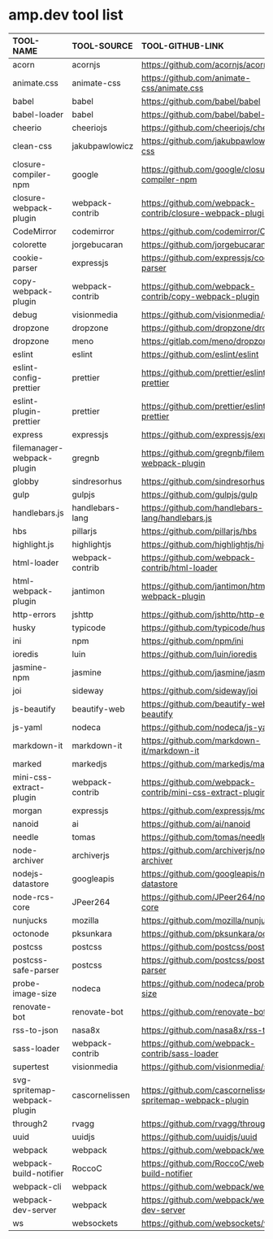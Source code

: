 # amp.dev tool list

|TOOL-NAME|TOOL-SOURCE|TOOL-GITHUB-LINK|
|:--------|:----------|:--------------|
|acorn|acornjs|https://github.com/acornjs/acorn|
|animate.css|animate-css|https://github.com/animate-css/animate.css|
|babel|babel|https://github.com/babel/babel|
|babel-loader|babel|https://github.com/babel/babel-loader|
|cheerio|cheeriojs|https://github.com/cheeriojs/cheerio|
|clean-css|jakubpawlowicz|https://github.com/jakubpawlowicz/clean-css|
|closure-compiler-npm|google|https://github.com/google/closure-compiler-npm|
|closure-webpack-plugin|webpack-contrib|https://github.com/webpack-contrib/closure-webpack-plugin|
|CodeMirror|codemirror|https://github.com/codemirror/CodeMirror|
|colorette|jorgebucaran|https://github.com/jorgebucaran/colorette|
|cookie-parser|expressjs|https://github.com/expressjs/cookie-parser|
|copy-webpack-plugin|webpack-contrib|https://github.com/webpack-contrib/copy-webpack-plugin|
|debug|visionmedia|https://github.com/visionmedia/debug|
|dropzone|dropzone|https://github.com/dropzone/dropzone|
|dropzone|meno|https://gitlab.com/meno/dropzone|
|eslint|eslint|https://github.com/eslint/eslint|
|eslint-config-prettier|prettier|https://github.com/prettier/eslint-config-prettier|
|eslint-plugin-prettier|prettier|https://github.com/prettier/eslint-plugin-prettier|
|express|expressjs|https://github.com/expressjs/express|
|filemanager-webpack-plugin|gregnb|https://github.com/gregnb/filemanager-webpack-plugin|
|globby|sindresorhus|https://github.com/sindresorhus/globby|
|gulp|gulpjs|https://github.com/gulpjs/gulp|
|handlebars.js|handlebars-lang|https://github.com/handlebars-lang/handlebars.js|
|hbs|pillarjs|https://github.com/pillarjs/hbs|
|highlight.js|highlightjs|https://github.com/highlightjs/highlight.js|
|html-loader|webpack-contrib|https://github.com/webpack-contrib/html-loader|
|html-webpack-plugin|jantimon|https://github.com/jantimon/html-webpack-plugin|
|http-errors|jshttp|https://github.com/jshttp/http-errors|
|husky|typicode|https://github.com/typicode/husky|
|ini|npm|https://github.com/npm/ini|
|ioredis|luin|https://github.com/luin/ioredis|
|jasmine-npm|jasmine|https://github.com/jasmine/jasmine-npm|
|joi|sideway|https://github.com/sideway/joi|
|js-beautify|beautify-web|https://github.com/beautify-web/js-beautify|
|js-yaml|nodeca|https://github.com/nodeca/js-yaml|
|markdown-it|markdown-it|https://github.com/markdown-it/markdown-it|
|marked|markedjs|https://github.com/markedjs/marked|
|mini-css-extract-plugin|webpack-contrib|https://github.com/webpack-contrib/mini-css-extract-plugin|
|morgan|expressjs|https://github.com/expressjs/morgan|
|nanoid|ai|https://github.com/ai/nanoid|
|needle|tomas|https://github.com/tomas/needle|
|node-archiver|archiverjs|https://github.com/archiverjs/node-archiver|
|nodejs-datastore|googleapis|https://github.com/googleapis/nodejs-datastore|
|node-rcs-core|JPeer264|https://github.com/JPeer264/node-rcs-core|
|nunjucks|mozilla|https://github.com/mozilla/nunjucks|
|octonode|pksunkara|https://github.com/pksunkara/octonode|
|postcss|postcss|https://github.com/postcss/postcss|
|postcss-safe-parser|postcss|https://github.com/postcss/postcss-safe-parser|
|probe-image-size|nodeca|https://github.com/nodeca/probe-image-size|
|renovate-bot|renovate-bot|https://github.com/renovate-bot|
|rss-to-json|nasa8x|https://github.com/nasa8x/rss-to-json|
|sass-loader|webpack-contrib|https://github.com/webpack-contrib/sass-loader|
|supertest|visionmedia|https://github.com/visionmedia/supertest|
|svg-spritemap-webpack-plugin|cascornelissen|https://github.com/cascornelissen/svg-spritemap-webpack-plugin|
|through2|rvagg|https://github.com/rvagg/through2|
|uuid|uuidjs|https://github.com/uuidjs/uuid|
|webpack|webpack|https://github.com/webpack/webpack|
|webpack-build-notifier|RoccoC|https://github.com/RoccoC/webpack-build-notifier|
|webpack-cli|webpack|https://github.com/webpack/webpack-cli|
|webpack-dev-server|webpack|https://github.com/webpack/webpack-dev-server|
|ws|websockets|https://github.com/websockets/ws|

